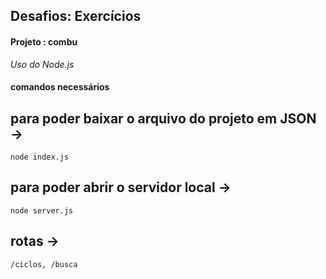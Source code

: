 ## Desafios: Exercícios
#### Projeto : combu

*Uso do Node.js*

#### comandos necessários

## para poder baixar o arquivo do projeto em JSON ->
```
node index.js
```

## para poder abrir o servidor local ->
```
node server.js
```

## rotas ->
```
/ciclos, /busca
```